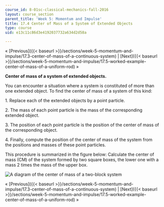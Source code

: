```yaml
---
course_id: 8-01sc-classical-mechanics-fall-2016
layout: course_section
parent_title: 'Week 5: Momentum and Impulse'
title: 17.4 Center of Mass of a System of Extended Objects
type: course
uid: e13c11c86d3e4192037732a634d2d58a

---
```


« [Previous]({{< baseurl >}}/sections/week-5-momentum-and-impulse/17.3-center-of-mass-of-a-continuous-system) | [Next]({{< baseurl >}}/sections/week-5-momentum-and-impulse/17.5-worked-example-center-of-mass-of-a-uniform-rod) »

**Center of mass of a system of extended objects.**

You can encounter a situation where a system is constituted of more than one extended object. To find the center of mass of a system of this kind:

1\. Replace each of the extended objects by a point particle.

2\. The mass of each point particle is the mass of the corresponding extended object.

3\. The position of each point particle is the position of the center of mass of the corresponding object.

4\. Finally, compute the position of the center of mass of the system from the positions and masses of these point particles.

This procedure is summarized in the figure below: Calculate the center of mass (CM) of the system formed by two square boxes, the lower one with a mass 2 times the mass of the upper box.

![A diagram of the center of mass of a two-block system](/coursemedia/8-01sc-classical-mechanics-fall-2016/7e94a6f22bc8528b109ee5a44bf7d91b_ls05_L17_html.svg)

« [Previous]({{< baseurl >}}/sections/week-5-momentum-and-impulse/17.3-center-of-mass-of-a-continuous-system) | [Next]({{< baseurl >}}/sections/week-5-momentum-and-impulse/17.5-worked-example-center-of-mass-of-a-uniform-rod) »